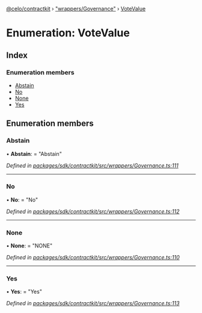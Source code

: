 [@celo/contractkit](../README.md) › ["wrappers/Governance"](../modules/_wrappers_governance_.md) › [VoteValue](_wrappers_governance_.votevalue.md)

# Enumeration: VoteValue

## Index

### Enumeration members

* [Abstain](_wrappers_governance_.votevalue.md#abstain)
* [No](_wrappers_governance_.votevalue.md#no)
* [None](_wrappers_governance_.votevalue.md#none)
* [Yes](_wrappers_governance_.votevalue.md#yes)

## Enumeration members

###  Abstain

• **Abstain**: = "Abstain"

*Defined in [packages/sdk/contractkit/src/wrappers/Governance.ts:111](https://github.com/celo-org/celo-monorepo/blob/master/packages/sdk/contractkit/src/wrappers/Governance.ts#L111)*

___

###  No

• **No**: = "No"

*Defined in [packages/sdk/contractkit/src/wrappers/Governance.ts:112](https://github.com/celo-org/celo-monorepo/blob/master/packages/sdk/contractkit/src/wrappers/Governance.ts#L112)*

___

###  None

• **None**: = "NONE"

*Defined in [packages/sdk/contractkit/src/wrappers/Governance.ts:110](https://github.com/celo-org/celo-monorepo/blob/master/packages/sdk/contractkit/src/wrappers/Governance.ts#L110)*

___

###  Yes

• **Yes**: = "Yes"

*Defined in [packages/sdk/contractkit/src/wrappers/Governance.ts:113](https://github.com/celo-org/celo-monorepo/blob/master/packages/sdk/contractkit/src/wrappers/Governance.ts#L113)*
